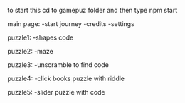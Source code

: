 to start this cd to gamepuz folder and then type npm start


main page:
    -start journey
    -credits
    -settings

puzzle1:
    -shapes code

puzzle2:
    -maze

puzzle3:
    -unscramble to find code

puzzle4:
    -click books puzzle with riddle

puzzle5:
    -slider puzzle with code